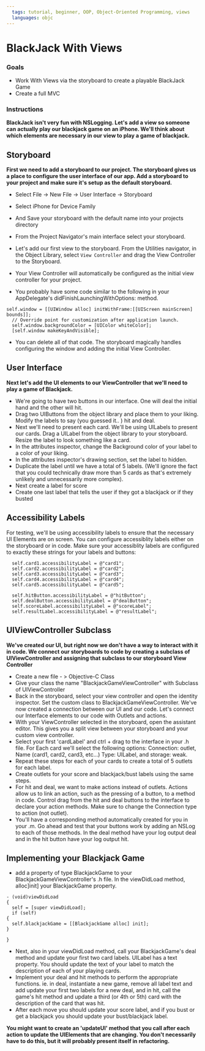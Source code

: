 ```yaml
---
  tags: tutorial, beginner, OOP, Object-Oriented Programming, views 
  languages: objc
---
```


BlackJack With Views 
=======

### Goals 
- Work With Views via the storyboard to create a playable BlackJack Game 
- Create a full MVC 

### Instructions 

**BlackJack isn't very fun with NSLogging.  Let's add a view so someone can actually play our blackjack game on an iPhone. We'll think about which elements are necessary in our view to play a game of blackjack.**  

## Storyboard

**First we need to add a storyboard to our project.  The storyboard gives us a place to configure the user interface of our app.  Add a storyboard to your project and make sure it's setup as the default storyboard.**  

  - Select File -> New File -> User Interface -> Storyboard
  - Select iPhone for Device Family 
  - And Save your storyboard with the default name into your projects directory 
  - From the Project Navigator's main interface select your storyboard.  
  - Let's add our first view to the storyboard.  From the Utilities navigator, in the Object Library, select `View Controller` and drag the View Controller to the Storyboard. 
  - Your View Controller will automatically be configured as the initial view controller for your project. 
  

  - You probably have some code similar to the following in your AppDelegate's didFinishLaunchingWithOptions: method. 

  ```objc
  self.window = [[UIWindow alloc] initWithFrame:[[UIScreen mainScreen] bounds]];
    // Override point for customization after application launch.
    self.window.backgroundColor = [UIColor whiteColor];
    [self.window makeKeyAndVisible];
  ```

  -  You can delete all of that code.  The storyboard magically handles configuring the window and adding the initial View Controller.  

  ## User Interface 

  **Next let's add the UI elements to our ViewController that we'll need to play a game of Blackjack.**  

  - We're going to have two buttons in our interface.  One will deal the initial hand and the other will hit.  
  - Drag two UIButtons from the object library and place them to your liking.  Modify the labels to say (you guessed it.. ) hit and deal. 
  - Next we'll need to present each card.  We'll be using UILabels to present our cards. Drag a UILabel from the object library to your storyboard.  Resize the label to look something like a card. 
  - In the attributes inspector, change the Background color of your label to a color of your liking. 
  - In the attributes inspector's drawing section, set the label to hidden.   
  - Duplicate the label until we have a total of 5 labels.  (We'll ignore the fact that you could technically draw more than 5 cards as that's extremely unlikely and unnecessarily more complex).  
  - Next create a label for score 
  -  Create one last label that tells the user if they got a blackjack or if they busted


  ## Accessibility Labels 

  For testing, we'll be using accessibility labels to ensure that the necessary UI Elements are on screen. You can configure accessiblity labels either on the storyboard or in code.  Make sure your accessiblity labels are configured to exactly these strings for your labels and buttons: 

  ```objc
    self.card1.accessibilityLabel = @"card1";
    self.card2.accessibilityLabel = @"card2";
    self.card3.accessibilityLabel = @"card3";
    self.card4.accessibilityLabel = @"card4";
    self.card5.accessibilityLabel = @"card5";

    self.hitButton.accessibilityLabel = @"hitButton";
    self.dealButton.accessibilityLabel = @"dealButton";
    self.scoreLabel.accessibilityLabel = @"scoreLabel";
    self.resultLabel.accessibilityLabel = @"resultLabel"; 

  ```

  
  ## UIViewController Subclass 

  **We've created our UI, but right now we don't have a way to interact with it in code.  We connect our storyboards to code by creating a subclass of UIViewController and assigning that subclass to our storyboard View Controller**

  - Create a new file - > Objective-C Class  
  - Give your class the name "BlackjackGameViewController" with Subclass of UIViewController 
  - Back in the storyboard, select your view controller and open the identity inspector.  Set the custom class to BlackjackGameViewController.  We've now created a connection between our UI and our code.  Let's connect our Interface elements to our code with Outlets and actions.  
  - With your ViewController selected in the storyboard, open the assistant editor.  This gives you a split view between your storyboard and your custom view controller. 
  - Select your first 'cardLabel' and ctrl + drag to the interface in your .h file.  For Each card we'll select the following options: Connection: outlet, Name (card1, card2, card3, etc...) Type: UILabel, and storage: weak.  
  -  Repeat these steps for each of your cards to create a total of 5 outlets for each label. 
  - Create outlets for your score and blackjack/bust labels using the same steps.  
  -  For hit and deal, we want to make actions instead of outlets.  Actions allow us to link an action, such as the pressing of a button, to a method in code.  Control drag from the hit and deal buttons to the interface to declare your action methods.  Make sure to change the Connection type to action (not outlet). 
  -  You'll have a corresponding method automatically created for you in your .m.  Go ahead and test that your buttons work by adding an NSLog to each of those methods.  In the deal method have your log output deal and in the hit button have your log output hit. 

  ## Implementing your Blackjack Game 

  - add a property of type BlackjackGame to your BlackjackGameViewController's .h file. In the viewDidLoad method,  alloc]init] your BlackjackGame property.

  ```objc
  - (void)viewDidLoad
  {
    self = [super viewDidLoad];
    if (self)
  {
    self.blackjackGame = [[BlackjackGame alloc] init];
  }

  }
```

  - Next, also in your viewDidLoad method, call your BlackjackGame's deal method and update your first two card labels.  UILabel has a text property.  You should update the text of your label to match the description of each of your playing cards.  
  - Implement your deal and hit methods to perform the appropriate functions. ie. in deal, instantiate a new game, remove all label text and add update your first two labels for a new deal, and in hit, call the game's hit method and update a third (or 4th or 5th) card with the description of the card that was hit.  
  - After each move you should update your score label, and if you bust or get a blackjack you should update your bust/blackjack label.  

  **You might want to create an 'updateUI' method that you call after each action to update the UIElements that are changing.  You don't necessarily have to do this, but it will probably present itself in refactoring.**      





